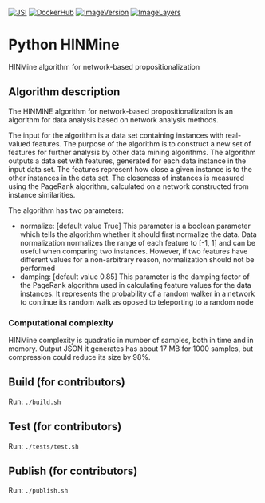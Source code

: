 [![JSI](https://img.shields.io/badge/JSI-KT-AF4C64.svg)](http://kt.ijs.si/)
[![DockerHub](https://img.shields.io/badge/docker-hbpmip%2Fpython--jsi--hinmine-008bb8.svg)](https://hub.docker.com/r/hbpmip/python-jsi-hinmine/)
[![ImageVersion](https://images.microbadger.com/badges/version/hbpmip/python-jsi-hinmine.svg)](https://hub.docker.com/r/hbpmip/python-jsi-hinmine/tags "hbpmip/python-jsi-hinmine image tags")
[![ImageLayers](https://images.microbadger.com/badges/image/hbpmip/python-jsi-hinmine.svg)](https://microbadger.com/images/hbpmip/python-jsi-hinmine "Get your own image badge on microbadger.com")

# Python HINMine

HINMine algorithm for network-based propositionalization

## Algorithm description

The HINMINE algorithm for network-based propositionalization is an algorithm for data analysis based on network analysis methods.

The input for the algorithm is a data set containing instances with real-valued features. The purpose of the algorithm is to construct a new set of features for further analysis by other data mining algorithms. The algorithm outputs a data set with features, generated for each data instance in the input data set. The features represent how close a given instance is to the other instances in the data set. The closeness of instances is measured using the PageRank algorithm, calculated on a network constructed from instance similarities.

The algorithm has two parameters:

  - normalize: [default value True] This parameter is a boolean parameter which tells the algorithm whether it should first normalize the data. Data normalization normalizes the range of each feature to [-1, 1] and can be useful when comparing two instances. However, if two features have different values for a non-arbitrary reason, normalization should not be performed
  - damping: [default value 0.85] This parameter is the damping factor of the PageRank algorithm used in calculating feature values for the data instances. It represents the probability of a random walker in a network to continue its random walk as oposed to teleporting to a random node

### Computational complexity

HINMine complexity is quadratic in number of samples, both in time and in memory. Output JSON it generates has about 17 MB for
1000 samples, but compression could reduce its size by 98%.


## Build (for contributors)

Run: `./build.sh`

## Test (for contributors)

Run: `./tests/test.sh`

## Publish (for contributors)

Run: `./publish.sh`
